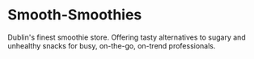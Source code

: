 # Smooth-Smoothies
Dublin's finest smoothie store. Offering tasty alternatives to sugary and unhealthy snacks for busy, on-the-go, on-trend professionals.
